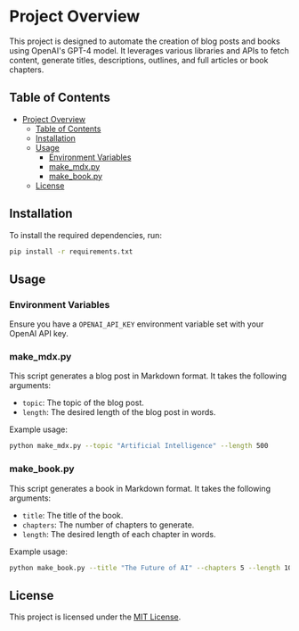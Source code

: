 # Project Overview

This project is designed to automate the creation of blog posts and books using OpenAI's GPT-4 model. It leverages various libraries and APIs to fetch content, generate titles, descriptions, outlines, and full articles or book chapters.

## Table of Contents
- [Project Overview](#project-overview)
  - [Table of Contents](#table-of-contents)
  - [Installation](#installation)
  - [Usage](#usage)
    - [Environment Variables](#environment-variables)
    - [make\_mdx.py](#make_mdxpy)
    - [make\_book.py](#make_bookpy)
  - [License](#license)

## Installation

To install the required dependencies, run:

```bash
pip install -r requirements.txt
```

## Usage

### Environment Variables

Ensure you have a `OPENAI_API_KEY` environment variable set with your OpenAI API key.

### make_mdx.py

This script generates a blog post in Markdown format. It takes the following arguments:

- `topic`: The topic of the blog post.
- `length`: The desired length of the blog post in words.

Example usage:

```bash
python make_mdx.py --topic "Artificial Intelligence" --length 500
```

### make_book.py

This script generates a book in Markdown format. It takes the following arguments:

- `title`: The title of the book.
- `chapters`: The number of chapters to generate.
- `length`: The desired length of each chapter in words.

Example usage:

```bash
python make_book.py --title "The Future of AI" --chapters 5 --length 1000
```

## License

This project is licensed under the [MIT License](LICENSE).
